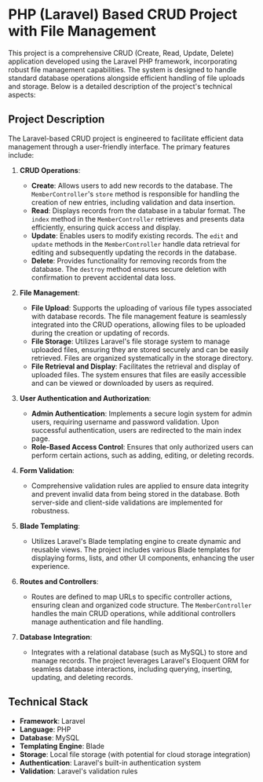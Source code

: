 # PHP (Laravel) Based CRUD Project with File Management

This project is a comprehensive CRUD (Create, Read, Update, Delete) application developed using the Laravel PHP framework, incorporating robust file management capabilities. The system is designed to handle standard database operations alongside efficient handling of file uploads and storage. Below is a detailed description of the project's technical aspects:

## Project Description

The Laravel-based CRUD project is engineered to facilitate efficient data management through a user-friendly interface. The primary features include:

1. **CRUD Operations**:
    - **Create**: Allows users to add new records to the database. The `MemberController`'s `store` method is responsible for handling the creation of new entries, including validation and data insertion.
    - **Read**: Displays records from the database in a tabular format. The `index` method in the `MemberController` retrieves and presents data efficiently, ensuring quick access and display.
    - **Update**: Enables users to modify existing records. The `edit` and `update` methods in the `MemberController` handle data retrieval for editing and subsequently updating the records in the database.
    - **Delete**: Provides functionality for removing records from the database. The `destroy` method ensures secure deletion with confirmation to prevent accidental data loss.

2. **File Management**:
    - **File Upload**: Supports the uploading of various file types associated with database records. The file management feature is seamlessly integrated into the CRUD operations, allowing files to be uploaded during the creation or updating of records.
    - **File Storage**: Utilizes Laravel's file storage system to manage uploaded files, ensuring they are stored securely and can be easily retrieved. Files are organized systematically in the storage directory.
    - **File Retrieval and Display**: Facilitates the retrieval and display of uploaded files. The system ensures that files are easily accessible and can be viewed or downloaded by users as required.

3. **User Authentication and Authorization**:
    - **Admin Authentication**: Implements a secure login system for admin users, requiring username and password validation. Upon successful authentication, users are redirected to the main index page.
    - **Role-Based Access Control**: Ensures that only authorized users can perform certain actions, such as adding, editing, or deleting records.

4. **Form Validation**:
    - Comprehensive validation rules are applied to ensure data integrity and prevent invalid data from being stored in the database. Both server-side and client-side validations are implemented for robustness.

5. **Blade Templating**:
    - Utilizes Laravel's Blade templating engine to create dynamic and reusable views. The project includes various Blade templates for displaying forms, lists, and other UI components, enhancing the user experience.

6. **Routes and Controllers**:
    - Routes are defined to map URLs to specific controller actions, ensuring clean and organized code structure. The `MemberController` handles the main CRUD operations, while additional controllers manage authentication and file handling.

7. **Database Integration**:
    - Integrates with a relational database (such as MySQL) to store and manage records. The project leverages Laravel's Eloquent ORM for seamless database interactions, including querying, inserting, updating, and deleting records.

## Technical Stack

- **Framework**: Laravel
- **Language**: PHP
- **Database**: MySQL
- **Templating Engine**: Blade
- **Storage**: Local file storage (with potential for cloud storage integration)
- **Authentication**: Laravel's built-in authentication system
- **Validation**: Laravel's validation rules

